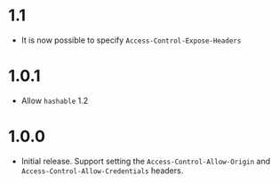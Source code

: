 # 1.1

* It is now possible to specify `Access-Control-Expose-Headers`

# 1.0.1

* Allow `hashable` 1.2

# 1.0.0

* Initial release. Support setting the `Access-Control-Allow-Origin` and `Access-Control-Allow-Credentials` headers.
